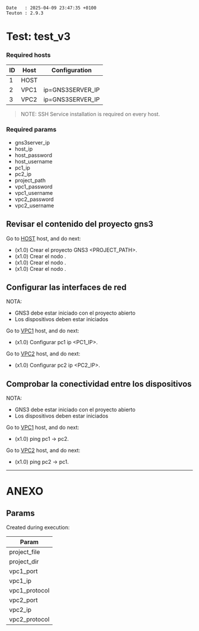 ```
Date   : 2025-04-09 23:47:35 +0100
Teuton : 2.9.3
```

# Test: test_v3

### Required hosts

| ID  | Host | Configuration |
| --- | ---- | ------------- |
| 1 | HOST |  |
| 2 | VPC1 | ip=GNS3SERVER_IP |
| 3 | VPC2 | ip=GNS3SERVER_IP |

> NOTE: SSH Service installation is required on every host.

### Required params
* gns3server_ip
* host_ip
* host_password
* host_username
* pc1_ip
* pc2_ip
* project_path
* vpc1_password
* vpc1_username
* vpc2_password
* vpc2_username

## Revisar el contenido del proyecto gns3

Go to [HOST](#required-hosts) host, and do next:
* (x1.0) Crear el proyecto GNS3 <PROJECT_PATH>.
* (x1.0) Crear el nodo <PC1>.
* (x1.0) Crear el nodo <PC2>.
* (x1.0) Crear el nodo <Switch1>.

## Configurar las interfaces de red
NOTA:
- GNS3 debe estar iniciado con el proyecto abierto
- Los dispositivos deben estar iniciados

Go to [VPC1](#required-hosts) host, and do next:
* (x1.0) Configurar pc1 ip <PC1_IP>.

Go to [VPC2](#required-hosts) host, and do next:
* (x1.0) Configurar pc2 ip <PC2_IP>.

## Comprobar la conectividad entre los dispositivos
NOTA:
- GNS3 debe estar iniciado con el proyecto abierto
- Los dispositivos deben estar iniciados

Go to [VPC1](#required-hosts) host, and do next:
* (x1.0) ping pc1 -> pc2.

Go to [VPC2](#required-hosts) host, and do next:
* (x1.0) ping pc2 -> pc1.

---
# ANEXO

## Params

Created during execution:

| Param |
| ----- |
|project_file|
|project_dir|
|vpc1_port|
|vpc1_ip|
|vpc1_protocol|
|vpc2_port|
|vpc2_ip|
|vpc2_protocol|
